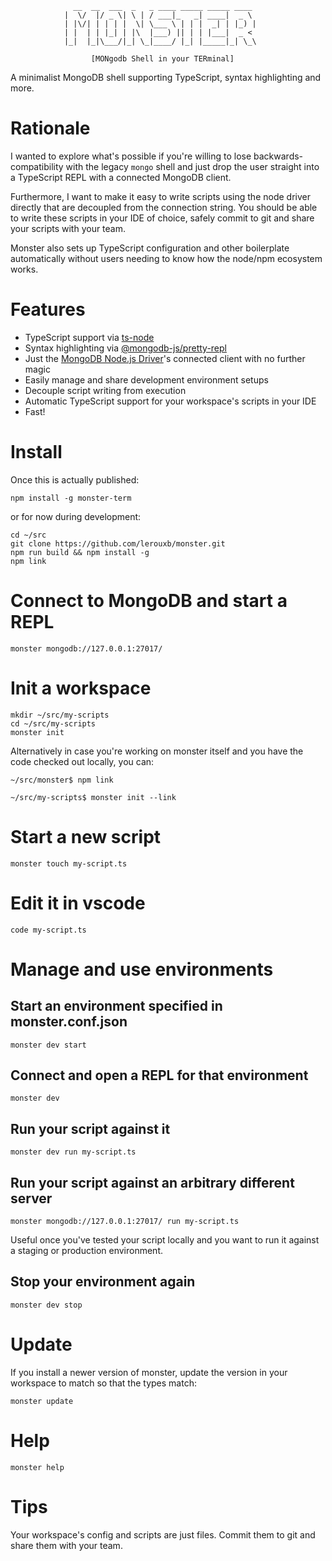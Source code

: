                   __  __  ___  _   _ ____ _____ _____ ____
                |  \/  |/ _ \| \ | / ___|_   _| ____|  _ \
                | |\/| | | | |  \| \___ \ | | |  _| | |_) |
                | |  | | |_| | |\  |___) || | | |___|  _ <
                |_|  |_|\___/|_| \_|____/ |_| |_____|_| \_\

                      [MONgodb Shell in your TERminal]

A minimalist MongoDB shell supporting TypeScript, syntax highlighting and more.

# Rationale

I wanted to explore what's possible if you're willing to lose
backwards-compatibility with the legacy `mongo` shell and just drop the user
straight into a TypeScript REPL with a connected MongoDB client.

Furthermore, I want to make it easy to write scripts using the node driver
directly that are decoupled from the connection string. You should be able to
write these scripts in your IDE of choice, safely commit to git and share your
scripts with your team.

Monster also sets up TypeScript configuration and other boilerplate automatically
without users needing to know how the node/npm ecosystem works.

# Features

- TypeScript support via [ts-node](https://github.com/TypeStrong/ts-node)
- Syntax highlighting via [@mongodb-js/pretty-repl](https://github.com/mongodb-js/pretty-repl)
- Just the [MongoDB Node.js Driver](https://github.com/mongodb/node-mongodb-native)'s connected client with no further magic
- Easily manage and share development environment setups
- Decouple script writing from execution
- Automatic TypeScript support for your workspace's scripts in your IDE
- Fast!

# Install

Once this is actually published:

```
npm install -g monster-term
```

or for now during development:

```
cd ~/src
git clone https://github.com/lerouxb/monster.git
npm run build && npm install -g
npm link
```

# Connect to MongoDB and start a REPL

```
monster mongodb://127.0.0.1:27017/
```

# Init a workspace

```
mkdir ~/src/my-scripts
cd ~/src/my-scripts
monster init
```

Alternatively in case you're working on monster itself and you have the code
checked out locally, you can:

```
~/src/monster$ npm link
```

```
~/src/my-scripts$ monster init --link
```

# Start a new script

```
monster touch my-script.ts
```

# Edit it in vscode

```
code my-script.ts
```

# Manage and use environments

## Start an environment specified in monster.conf.json

```
monster dev start
```

## Connect and open a REPL for that environment

```
monster dev
```

## Run your script against it

```
monster dev run my-script.ts
```

## Run your script against an arbitrary different server

```
monster mongodb://127.0.0.1:27017/ run my-script.ts
```

Useful once you've tested your script locally and you want to run it against a
staging or production environment.

## Stop your environment again

```
monster dev stop
```

# Update

If you install a newer version of monster, update the version in your workspace to match so that the types match:

```
monster update
```

# Help

```
monster help
```

# Tips

Your workspace's config and scripts are just files. Commit them to git and share them with your team.
